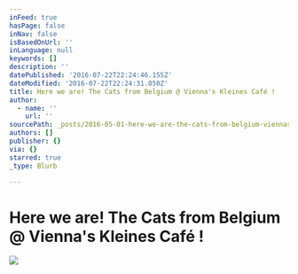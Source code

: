 ```yaml
---
inFeed: true
hasPage: false
inNav: false
isBasedOnUrl: ''
inLanguage: null
keywords: []
description: ''
datePublished: '2016-07-22T22:24:46.155Z'
dateModified: '2016-07-22T22:24:31.850Z'
title: Here we are! The Cats from Belgium @ Vienna's Kleines Café !
author:
  - name: ''
    url: ''
sourcePath: _posts/2016-05-01-here-we-are-the-cats-from-belgium-viennas-kleines-cafe.md
authors: []
publisher: {}
via: {}
starred: true
_type: Blurb

---
```

# Here we are! The Cats from Belgium @ Vienna's Kleines Café !
![](https://the-grid-user-content.s3-us-west-2.amazonaws.com/1a1eb1af-bf4f-49d5-9744-d2c6307d3a54.jpg)